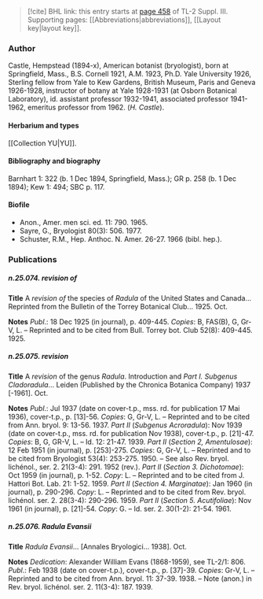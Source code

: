 > [!cite] BHL link: this entry starts at [page 458](https://www.biodiversitylibrary.org/item/103861#page/468/mode/1up) of TL-2 Suppl. III.
> Supporting pages: [[Abbreviations|abbreviations]], [[Layout key|layout key]].

### Author

Castle, Hempstead (1894-x), American botanist (bryologist), born at Springfield, Mass., B.S. Cornell 1921, A.M. 1923, Ph.D. Yale University 1926, Sterling fellow from Yale to Kew Gardens, British Museum, Paris and Geneva 1926-1928, instructor of botany at Yale 1928-1931 (at Osborn Botanical Laboratory), id. assistant professor 1932-1941, associated professor 1941-1962, emeritus professor from 1962. (*H. Castle*).

#### Herbarium and types

[[Collection YU|YU]].

#### Bibliography and biography

Barnhart 1: 322 (b. 1 Dec 1894, Springfield, Mass.); GR p. 258 (b. 1 Dec 1894); Kew 1: 494; SBC p. 117.

#### Biofile

- Anon., Amer. men sci. ed. 11: 790. 1965.
- Sayre, G., Bryologist 80(3): 506. 1977.
- Schuster, R.M., Hep. Anthoc. N. Amer. 26-27. 1966 (bibl. hep.).

### Publications

##### n.25.074. revision of

**Title**
A *revision of* the species of *Radula* of the United States and Canada... Reprinted from the Bulletin of the Torrey Botanical Club... 1925. Oct.

**Notes**
*Publ*.: 18 Dec 1925 (in journal), p. 409-445. *Copies*: B, FAS(B), G, Gr-V, L. – Reprinted and to be cited from Bull. Torrey bot. Club 52(8): 409-445. 1925.

##### n.25.075. revision

**Title**
A *revision* of the genus *Radula*. Introduction and *Part I. Subgenus Cladoradula*... Leiden (Published by the Chronica Botanica Company) 1937 \[-1961\]. Oct.

**Notes**
*Publ*.: Jul 1937 (date on cover-t.p., mss. rd. for publication 17 Mai 1936), cover-t.p., p. \[13\]-56. *Copies*: G, Gr-V, L. – Reprinted and to be cited from Ann. bryol. 9: 13-56. 1937.
*Part II* (*Subgenus Acroradula*): Nov 1939 (date on cover-t.p., mss. rd. for publication Nov 1938), cover-t.p., p. \[21\]-47. *Copies*: B, G, GR-V, L. – Id. 12: 21-47. 1939.
*Part II* (*Section 2, Amentulosae*): 12 Feb 1951 (in journal), p. \[253\]-275. *Copies*: G, Gr-V, L. – Reprinted and to be cited from Bryologist 53(4): 253-275. 1950. – See also Rev. bryol. lichénol., ser. 2. 21(3-4): 291. 1952 (rev.).
*Part II* (*Section 3. Dichotomae*): Oct 1959 (in journal), p. 1-52. *Copy*: L. – Reprinted and to be cited from J. Hattori Bot. Lab. 21: 1-52. 1959.
*Part II* (*Section 4. Marginatae*): Jan 1960 (in journal), p. 290-296. *Copy*: L. – Reprinted and to be cited from Rev. bryol. lichénol. ser. 2. 28(3-4): 290-296. 1959.
*Part II* (*Section 5. Acutifoliae*): Nov 1961 (in journal), p. \[21\]-54. *Copy*: G. – Id. ser. 2. 30(1-2): 21-54. 1961.

##### n.25.076. Radula Evansii

**Title**
*Radula Evansii*... \[Annales Bryologici... 1938\]. Oct.

**Notes**
*Dedication*: Alexander William Evans (1868-1959), see TL-2/1: 806.
*Publ*.: Feb 1938 (date on cover-t.p.), cover-t.p., p. \[37\]-39. *Copies*: Gr-V, L. – Reprinted and to be cited from Ann. bryol. 11: 37-39. 1938. – Note (anon.) in Rev. bryol. lichénol. ser. 2. 11(3-4): 187. 1939.

